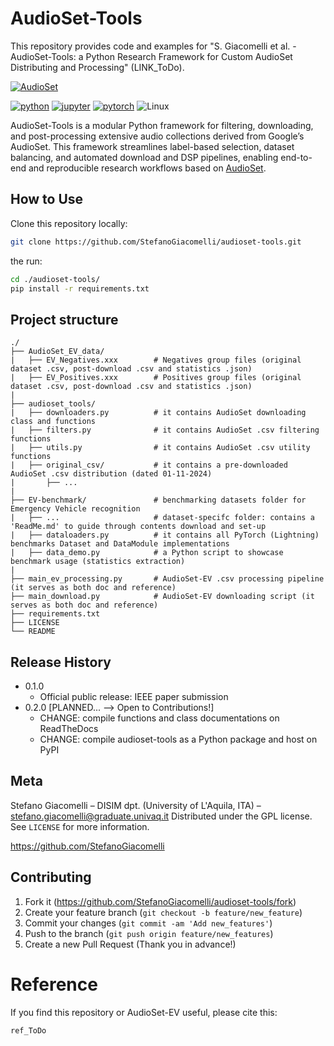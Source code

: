 # AudioSet-Tools
This repository provides code and examples for "S. Giacomelli et al. - AudioSet-Tools: a Python Research Framework for Custom AudioSet Distributing and Processing" (LINK_ToDo).

[![AudioSet](https://production-media.paperswithcode.com/datasets/Screen_Shot_2021-01-28_at_9.31.55_PM.png)](https://research.google.com/audioset/download.html)

[![python](https://img.shields.io/badge/Python-3.11-3776AB.svg?style=flat&logo=python&logoColor=white)](https://www.python.org)
[![jupyter](https://img.shields.io/badge/Jupyter-Lab-F37626.svg?style=flat&logo=Jupyter)](https://jupyterlab.readthedocs.io/en/stable)
[![pytorch](https://img.shields.io/badge/PyTorch-2.6.0-EE4C2C.svg?style=flat&logo=pytorch)](https://pytorch.org)
![Linux](https://img.shields.io/badge/Linux-FCC624?style=for-the-badge&logo=linux&logoColor=black)

AudioSet-Tools is a modular Python framework for filtering, downloading, and post-processing extensive audio collections derived from Google’s AudioSet. This framework streamlines label-based selection, dataset balancing, and automated download and DSP pipelines, enabling end-to-end and reproducible research workflows based on [AudioSet](https://research.google.com/audioset/).

## How to Use

Clone this repository locally:

```bash
git clone https://github.com/StefanoGiacomelli/audioset-tools.git
```

the run:

```sh
cd ./audioset-tools/
pip install -r requirements.txt
```

## Project structure
    ./
    ├── AudioSet_EV_data/                   
    |   ├── EV_Negatives.xxx        # Negatives group files (original dataset .csv, post-download .csv and statistics .json)
    |   ├── EV_Positives.xxx        # Positives group files (original dataset .csv, post-download .csv and statistics .json)
    |
    ├── audioset_tools/
    |   ├── downloaders.py          # it contains AudioSet downloading class and functions
    |   ├── filters.py              # it contains AudioSet .csv filtering functions
    |   ├── utils.py                # it contains AudioSet .csv utility functions
    |   ├── original_csv/           # it contains a pre-downloaded AudioSet .csv distribution (dated 01-11-2024)
    |       ├── ...
    |
    ├── EV-benchmark/               # benchmarking datasets folder for Emergency Vehicle recognition
    |   ├── ...                     # dataset-specifc folder: contains a 'ReadMe.md' to guide through contents download and set-up
    |   ├── dataloaders.py          # it contains all PyTorch (Lightning) benchmarks Dataset and DataModule implementations 
    |   ├── data_demo.py            # a Python script to showcase benchmark usage (statistics extraction)
    |
    ├── main_ev_processing.py       # AudioSet-EV .csv processing pipeline (it serves as both doc and reference)
    ├── main_download.py            # AudioSet-EV downloading script (it serves as both doc and reference)
    ├── requirements.txt            
    ├── LICENSE
    └── README


## Release History

* 0.1.0
    * Official public release: IEEE paper submission
* 0.2.0 [PLANNED... --> Open to Contributions!]
    * CHANGE: compile functions and class documentations on ReadTheDocs
    * CHANGE: compile audioset-tools as a Python package and host on PyPI

## Meta

Stefano Giacomelli – DISIM dpt. (University of L'Aquila, ITA) – stefano.giacomelli@graduate.univaq.it
Distributed under the GPL license. See ``LICENSE`` for more information.

https://github.com/StefanoGiacomelli

## Contributing

1. Fork it (<https://github.com/StefanoGiacomelli/audioset-tools/fork>)
2. Create your feature branch (`git checkout -b feature/new_feature`)
3. Commit your changes (`git commit -am 'Add new_features'`)
4. Push to the branch (`git push origin feature/new_features`)
5. Create a new Pull Request (Thank you in advance!)

# Reference

If you find this repository or AudioSet-EV useful, please cite this:

```
ref_ToDo
```

